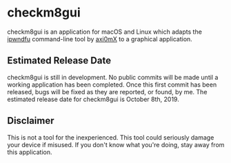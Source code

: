 # checkm8gui

checkm8gui is an application for macOS and Linux which adapts the [ipwndfu](https://github.com/axi0mx/ipwndfu/) command-line tool by [axi0mX](https://twitter.com/axi0mx/) to a graphical application.

## Estimated Release Date

checkm8gui is still in development. No public commits will be made until a working application has been completed. Once this first commit has been released, bugs will be fixed as they are reported, or found, by me. The estimated release date for checkm8gui is October 8th, 2019.

## Disclaimer

This is not a tool for the inexperienced. This tool could seriously damage your device if misused. If you don't know what you're doing, stay away from this application.

